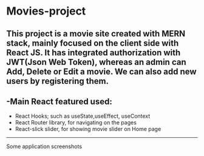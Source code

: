# Movies-project

This project is a movie site created with MERN stack, mainly focused on the client side with React JS.
It has integrated authorization with JWT(Json Web Token), whereas an admin can Add, Delete or Edit a movie.
We can also add new users by registering them.
---
## -Main React featured used: 
* React Hooks; such as useState,useEffect, useContext
* React Router library, for navigating on the pages
* React-slick slider, for showing movie slider on Home page

---
Some application screenshots 

